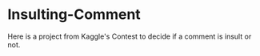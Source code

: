 # Insulting-Comment
Here is a project from Kaggle's Contest to decide if a comment is insult or not. 
